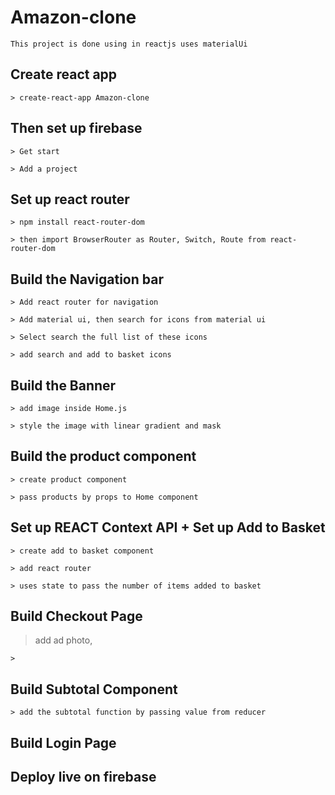 # Amazon-clone

    This project is done using in reactjs uses materialUi

## Create react app

    > create-react-app Amazon-clone

## Then set up firebase

    > Get start

    > Add a project

## Set up react router

    > npm install react-router-dom

    > then import BrowserRouter as Router, Switch, Route from react-router-dom

## Build the Navigation bar

    > Add react router for navigation

    > Add material ui, then search for icons from material ui

    > Select search the full list of these icons

    > add search and add to basket icons

## Build the Banner

    > add image inside Home.js

    > style the image with linear gradient and mask

## Build the product component

    > create product component

    > pass products by props to Home component

## Set up REACT Context API + Set up Add to Basket

    > create add to basket component

    > add react router

    > uses state to pass the number of items added to basket

## Build Checkout Page

> add ad photo,

    >

## Build Subtotal Component

    > add the subtotal function by passing value from reducer

## Build Login Page

## Deploy live on firebase
